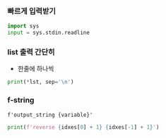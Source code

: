 ### 빠르게 입력받기

```python
import sys
input = sys.stdin.readline
```

### list 출력 간단히

- 한줄에 하나씩
```python
print(*lst, sep='\n')
```

### f-string

`f'output_string {variable}'`

````python
print(f'reverse {idxes[0] + 1} {idxes[-1] + 1}')
